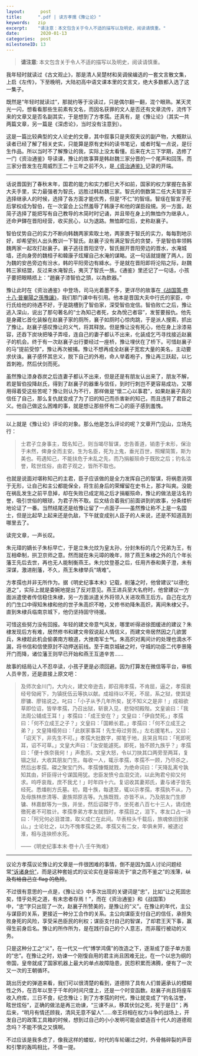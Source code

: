 ```yaml
---
layout:      post
title:      ".pdf | 读方孝孺《豫让论》"
keywords:   zip
excerpt:    "请注意：本文包含关于令人不适的描写以及明史，阅读请慎重。"
date:        2020-01-13
categories:  post
milestoneID: 13
---
```


> __请注意__: 本文包含关于令人不适的描写以及明史，阅读请慎重。

我年轻时就读过《古文观止》，那是清人吴楚材和吴调侯编选的一套文言散文集，上启《左传》，下至晚明，大陆初高中语文课本里的文言文，绝大多数都入选了这一集子。

既然是“年轻时就读过”，那就约等于没读过，只是偶尔翻一翻，混个眼熟。某天灵光一闪，想看看那些生前素有文名，而因名获罪的文人是否还有文章流传，流传下来的文章又是否名副其实，于是想到了方孝孺。还真有，是《豫让论》（其实一共两篇文章，另一篇是《深虑论》，当时没有注意到）。

这是一篇比较典型的文人论史的文章，其中叙事只是夹叙夹议的副产物，大概默认读者已经了解了相关史实，只能算是原有史料的读书笔记，或者时髦一点说，是衍生作品。所以当时不了解豫让的我，实际上没太看懂。后来在大三下学期，选修了一门《资治通鉴》导读课，豫让的故事算是韩赵魏三家分晋的一个尾声和回荡，而三家分晋发生在周威烈王二十三年之前不久，是[《资治通鉴》](https://zh.m.wikisource.org/wiki/%E8%B3%87%E6%B2%BB%E9%80%9A%E9%91%91/%E5%8D%B7001)记录的开端。

<hr class="slender">

话说晋国到了春秋末年，国君的能力和实力都已大不如前，国家的权力掌握在各家大夫手里，实力最强者为智氏，远胜过韩赵魏三家。智氏的倒数第二任大夫智宣子选择继承人的时候，选择了各方面才能优秀，但是“不仁”的智瑶。智瑶在智宣子死后掌权成为智伯，在一次宴会上公然羞辱了韩康子和他的谋臣段規。另一方面，赵简子选择了能把写有自己教导的木简时时记诵，并且带在身上的無恤作为继承人，还命尹鐸在晋阳经营，收买民心，以为退路。無恤即位后，史称赵襄子。

智伯仗势自己的实力不断向韩魏两家索取土地，两家畏于智氏的实力，每每割地示好，却希望别人出头教训一下智氏。赵襄子没有满足智氏的贪婪，于是智伯率领韩魏两家一起攻打赵襄子。襄子逃往晋阳坚守，智氏掘开晋阳旁边的晋水，水淹城墙，还向身旁的魏桓子和韓康子炫耀自己水淹的谋略。这一句话就提醒了两人，因为魏的安邑旁边有汾水，韩的平阳旁边有絳水。于是就在晋阳即将沦陷之际，赵魏韩三家结盟，反过来水淹智氏，夷灭了智氏一族。《通鉴》里还记了一句话，小孩子要把眼睛捂上：“趙襄子漆智伯之頭，以為飲器。”

豫让此时在《资治通鉴》中登场，司马光着墨不多，更详尽的故事在[《战国策·卷十八·晉畢陽之孫豫讓》](https://zh.wikisource.org/wiki/%E6%88%B0%E5%9C%8B%E7%AD%96/%E5%8D%B718#%E6%99%89%E7%95%A2%E9%99%BD%E4%B9%8B%E5%AD%AB%E8%B1%AB%E8%AE%93[1])，我们那门课中有引用。他本是晋国大夫中行氏的家臣，中行氏给他的待遇不好，于是跳槽到了智伯家，深受智伯宠信。智伯败亡之后，豫让逃入深山，说出了那句著名的“士為知己者死，女為悅己者容”，发誓要报仇。他先是身藏匕首化装躲在赵襄子家的厕所，襄子如厕时心惊肉跳，于是派人搜索，抓出了豫让。赵襄子感叹豫让的义气，将其释放。但是豫让没有死心，他在身上涂漆易容，还吞下炭块把嗓子弄哑，连自己的妻子都认不出来，化装成乞丐寻找接近赵襄子的机会。终于有一次赵襄子出行要经过一座桥，豫让埋伏在了桥下。可惜赵襄子的马“提前受惊”，豫让再次被捕。豫让不想再成全赵襄子宽宏大量的美名，主动要求伏诛。襄子感怀其忠义，脱下自己的外袍，命人举着袍子，豫让再三跃起，以匕首刺袍，然后伏剑而死。

虽然豫让漆身吞炭之后连妻子都认不出来，但是还是有朋友认出来了，朋友不解，若是智伯投降赵氏，得到了赵襄子的器重与信任，到时行刺岂不更容易成功，又哪用得着受这些苦呢？豫让则认为不行，那样做是“懷二心以事君”，如果赵襄子真的信任了自己，那么复仇就变成了为了旧的知己而杀害新的知己，而且违背了君臣之义。他自己做这么困难的事，就是想让那些怀有二心的臣子感到羞愧。

<hr class="slender">

以上就是《豫让论》评论的对象。那么他是怎么评论的呢？文章开门见山，立场先行：

> 士君子立身事主，既名知己，则当竭尽智谋，忠告善道，销患于未形，保治于未然，俾身全而主安。生为名臣，死为上鬼，垂光百世，照耀简策，斯为美也。苟遇知己，不能扶危于未乱之先，而乃捐躯殒命于既败之后；钓名沽誉，眩世炫俗，由君子观之，皆所不取也。

也就是说面对堪称知己的主君，臣子应该做的是全力发挥自己的智谋，将祸患消弭于无形，让自己和主公都能保全，将生前身后的荣耀留在史书上，那才叫爽。没能在祸乱发生之前平息掉，却在失败已成定局之后才捐躯殒命，豫让的做法是沽名钓誉，吸引世俗的眼球，为君子所不取。后文结合着我们前面讲到的故事，分条缕析地论证了一番。当然结尾还是给豫让留了一点面子——虽然豫让称不上是一名国士，但是比起早上起来还是仇敌，下午就变成别人臣子的人来说，还是不知道高到哪里去了。

读完文章，一声长叹。

朱元璋的嫡长子朱标早亡，于是立朱允炆为皇太孙，分封朱标的几个兄弟为王，有互相牵制，拱卫京师之意。然而就在朱元璋的晚年，除了燕王朱棣之外的几个年长藩王先后去世，再也无人能制衡燕王。朱允炆登基之后，任用齐泰和黄子澄，未有深谋，激进削藩，不久，燕王朱棣举兵“靖难”。

方孝孺也并非无所作为。据《明史纪事本末》记载，削藩之时，他曾建议“以德化道之”，实际上就是委婉地提出了反对意见。燕王进兵至大名府时，他曾建议一方面派遣使者传信稳住朱棣，另一方面派遣关外将领入关进攻燕王后方。自己在北方的门生口中得知朱棣和他的世子朱高炽不睦，又修书劝降朱高炽，离间朱棣父子。直到朱棣兵临南京城下，他仍坚持固守待援。

可惜这些努力没有回报。年轻的建文帝意气风发，哪里听得进徐图缓进的建议？朱棣发现后方有难，居然修书和建文帝叙说起人情信义，而建文帝居然因之几欲罢兵，朱棣趁此机会偷袭南方粮道，大挫南军士气。朱高炽对离间计的处理也滴水不漏，将书信和信使原封不动押送前线。至于南京城破之时，守城的功臣二代李景隆开门而降，诸位藩王则早已开始和燕王互道辛苦……

故事的结局让人不忍卒读，小孩子更是必须回避。因为打算发在微信等平台，审核人员辛苦，还是直接上原文吧：

> 及师次金川门，大内火，建文帝逊去，即召用孝孺，不肯屈，逼之，孝孺衰经号恸阙下，为镇抚伍云等执以献。成祖待以不死，不屈，系之狱，使其徒廖镛、廖铭说之。叱曰：「小子从予几年所矣，犹不知义之是非！」成祖欲草即位诏，皆举孝孺，乃召出狱，斩衰入见，悲恸彻殿陛。文皇谕曰：「我法周公辅成王耳！」孝孺曰：「成王安在？」文皇曰：「伊自焚死。」孝孺曰：「何不立成王之子？」文皇曰：「国赖长君。」孝孺曰：「何不立成王之弟？」文皇降榻劳曰：「此朕家事耳！先生毋过劳苦。」左右援笔札，又曰：「诏天下，非先生不可。」孝孺大批数字，掷笔于地，且哭且骂曰：「死即死耳，诏不可草。」文皇大声曰：「汝安能遽死。即死，独不顾九族乎？」孝孺曰：「便十族奈我何！」声愈厉。文皇大怒，令以刀抉其口两旁至两耳，复锢之狱，大收其朋友门生。每收一人，辄示孝孺，孝孺不一顾，乃尽杀之，然后出孝孺，磔之聚宝门外。孝孺慷慨就戮，为绝命词曰：「天降乱离兮孰知其由，奸臣得计兮谋国用犹。忠臣发愤兮血泪交流，以此殉君兮抑又何求。呜呼哀哉，庶不我尤！」时年四十六。复诏收其妻郑氏，妻与诸子皆先经死。悉燔削方氏墓。初，籍十族，每逮至，辄以示孝孺，孝孺执不从，乃及母族林彦清等、妻族郑原吉等。九族既戮，亦皆不从，乃及朋友门生廖镛、林嘉猷等为一族，并坐，然后诏磔于市，坐死者八百七十三人，谪戍绝徼死者不可胜计。孝孺季弟方孝友就戮时，孝孺目之，泪下。孝友口占一诗曰：「阿兄何必泪澘澘，取义成仁在此间。华表柱头千载后，旅魂依旧到家山。」士论壮之，以为不愧孝孺之弟。孝孺又有二女，年俱未笄，被逮过淮，相与连袂桥水死。
>
> ——《明史纪事本末·卷十八·壬午殉难》

<hr class="slender">

议论方孝孺议论豫让的文章是一件很困难的事情，倒不是因为国人讨论问题经常[“诉诸身份”](https://mountaye.github.io/blog/articles/TL-Paul-Graham-How-to-Disagree)，而是这种套娃式的议论实在是容易流于“哀之而不鉴之”的浅薄，~~以及有给自己立 flag 的危险~~。

不过很有意思的一点是，《豫让论》中多次出现的关键词是“忠”，比如“让之死固忠矣，惜乎处死之道，有未忠者存焉！”，而在《资治通鉴》和《战国策》中，“忠”字只出现了一次，赵襄子所赞美的，是豫让的“义”。在豫让的年代，主公与谋臣的关系，更接近一种分工合作的关系。主公向谋臣支付自己的信任，承担失败身死的风险，享受采邑臣民的利权；谋臣支付自己的智谋，了却君王天下事，赢得生前身后名。豫让的所作所为，是在践行自己的个人意志，而非履行被动的义务。

只是这种分工之“义”，在一代又一代“博学鸿儒”的改造之下，逐渐成了臣子单方面的“忠”。在豫让之时，劝谏一个刚愎自用的君主尚且困难无比，在一个以忠为纲的帝国，皇帝就成了国家机器上最大的单点故障隐患，民怨积累而沸腾，便有了一次又一次的王朝循环。

跳出历史的弹道来看，我们可以很清楚的看到，道德除了具有人们普遍承认的模糊性之外，在百年以至于千年的时间尺度上，还是一个时变函数。赵襄子尚且将座车收入府库，三日不食，纪念豫让；到了方孝孺的时代，豫让就变成了“钓名沽誉，眩世炫俗”，正确的做法是再三劝谏，“三谏不从，移其伏剑之死，死于是日”；再后来，“明月有情还顾我，清风无意不留人”……帝王将相在权力斗争的战场上，开发自己的政策工具箱的时候，想到过自己的小小发明可能会塑造百十代人的道德观念吗？不能不慎之又慎啊。

不过应该是我多虑了，像我这样的蝼蚁，时代的车轮碾过之时，外骨骼碎裂的声音和引擎的轰鸣相比，不值一提。
